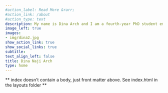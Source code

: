 ```yaml
---
#action_label: Read More &rarr;
#action_link: /about
#action_type: text
description: My name is Dina Arch and I am a fourth-year PhD student emphasizing in quantitative methods in the social sciences under the guidance of Dr. Karen Nylund-Gibson. My research interests include latent variable analyses, data visualization methods using R. 
image_left: true
images:
- img/dina2.jpg
show_action_link: true
show_social_links: true
subtitle: 
text_align_left: false
title: Dina Naji Arch
type: home
---
```


** index doesn't contain a body, just front matter above.
See index.html in the layouts folder **

